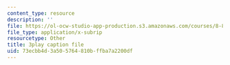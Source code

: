 ```yaml
---
content_type: resource
description: ''
file: https://ol-ocw-studio-app-production.s3.amazonaws.com/courses/8-821-string-theory-and-holographic-duality-fall-2014/73ecbb4d3a505764810bffba7a2200df_EUnGZoBa3nc.vtt
file_type: application/x-subrip
resourcetype: Other
title: 3play caption file
uid: 73ecbb4d-3a50-5764-810b-ffba7a2200df
---
```

